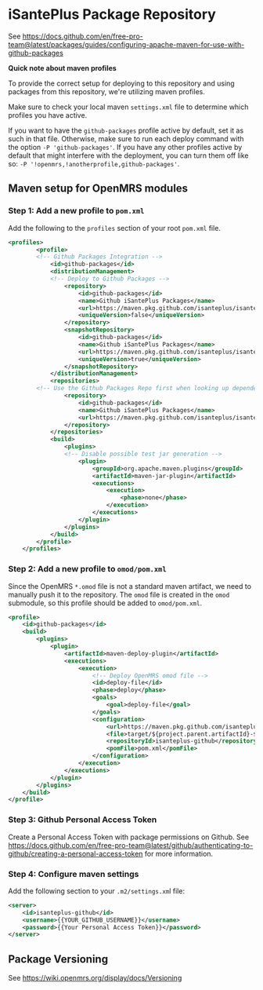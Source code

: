 # iSantePlus Package Repository

See https://docs.github.com/en/free-pro-team@latest/packages/guides/configuring-apache-maven-for-use-with-github-packages

**Quick note about maven profiles**

To provide the correct setup for deploying to this repository and using packages from this repository, we're utilizing maven profiles. 

Make sure to check your local maven `settings.xml` file to determine which profiles you have active. 

If you want to have the `github-packages` profile active by default, set it as such in that file. Otherwise, make sure to run each deploy command with the option `-P 'github-packages'`. If you have any other profiles active by default that might interfere with the deployment, you can turn them off like so: `-P '!openmrs,!anotherprofile,github-packages'`. 
  
## Maven setup for OpenMRS modules

### Step 1: Add a new profile to `pom.xml`

Add the following to the `profiles` section of your root `pom.xml` file. 

```xml
<profiles>
        <profile>
	    <!-- Github Packages Integration -->
            <id>github-packages</id>
            <distributionManagement>
	    	<!-- Deploy to Github Packages -->
                <repository>
                    <id>github-packages</id>
                    <name>Github iSantePlus Packages</name>
                    <url>https://maven.pkg.github.com/isanteplus/isanteplus-packages</url>
                    <uniqueVersion>false</uniqueVersion>
                </repository>
                <snapshotRepository>
                    <id>github-packages</id>
                    <name>Github iSantePlus Packages</name>
                    <url>https://maven.pkg.github.com/isanteplus/isanteplus-packages</url>
                    <uniqueVersion>true</uniqueVersion>
                </snapshotRepository>
            </distributionManagement>
            <repositories>
		<!-- Use the Github Packages Repo first when looking up dependencies -->
                <repository>
                    <id>github-packages</id>
                    <name>Github iSantePlus Packages</name>
                    <url>https://maven.pkg.github.com/isanteplus/isanteplus-packages</url>
                </repository>
            </repositories>
            <build>
                <plugins>
	            <!-- Disable possible test jar generation -->
                    <plugin>
                        <groupId>org.apache.maven.plugins</groupId>
                        <artifactId>maven-jar-plugin</artifactId>
                        <executions>
                            <execution>
                                <phase>none</phase>
                            </execution>
                        </executions>
                    </plugin>
                </plugins>
            </build>
        </profile>
    </profiles>
```
### Step 2: Add a new profile to `omod/pom.xml`

Since the OpenMRS `*.omod` file is not a standard maven artifact, we need to manually push it to the repository. The `omod` file is created in the `omod` submodule, so this profile should be added to `omod/pom.xml`. 

```xml
<profile>
	<id>github-packages</id>
	<build>
		<plugins>
			<plugin>
				<artifactId>maven-deploy-plugin</artifactId>
				<executions>
					<execution>
						<!-- Deploy OpenMRS omod file -->
						<id>deploy-file</id>
						<phase>deploy</phase>
						<goals>
							<goal>deploy-file</goal>
						</goals>
						<configuration>
							<url>https://maven.pkg.github.com/isanteplus/isanteplus-packages</url>
							<file>target/${project.parent.artifactId}-${project.version}.omod</file>
							<repositoryId>isanteplus-github</repositoryId>
							<pomFile>pom.xml</pomFile>
						</configuration>
					</execution>
				</executions>
			</plugin>
		</plugins>
	</build>
</profile>
```

### Step 3: Github Personal Access Token

Create a Personal Access Token with package permissions on Github. See https://docs.github.com/en/free-pro-team@latest/github/authenticating-to-github/creating-a-personal-access-token for more information. 

### Step 4: Configure maven settings

Add the following section to your `.m2/settings.xm`l file:
```xml
<server>
	<id>isanteplus-github</id>
	<username>{{YOUR_GITHUB_USERNAME}}</username>
	<password>{{Your Personal Access Token}}</password>
</server>
```  
  
## Package Versioning
See https://wiki.openmrs.org/display/docs/Versioning

